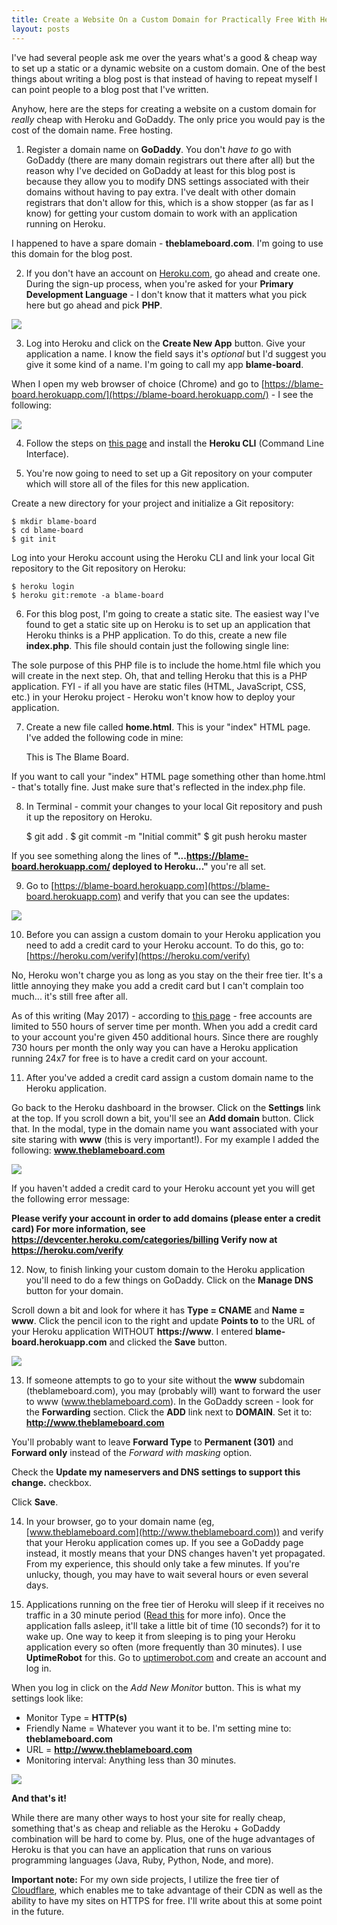 ```yaml
---
title: Create a Website On a Custom Domain for Practically Free With Heroku and GoDaddy
layout: posts
---
```


I've had several people ask me over the years what's a good & cheap way to set up a static or a dynamic website on a custom domain. One of the best things about writing a blog post is that instead of having to repeat myself I can point people to a blog post that I've written.

Anyhow, here are the steps for creating a website on a custom domain for *really* cheap with Heroku and GoDaddy. The only price you would pay is the cost of the domain name. Free hosting.

1) Register a domain name on **GoDaddy**. You don't *have to* go with GoDaddy (there are many domain registrars out there after all) but the reason why I've decided on GoDaddy at least for this blog post is because they allow you to modify DNS settings associated with their domains without having to pay extra. I've dealt with other domain registrars that don't allow for this, which is a show stopper (as far as I know) for getting your custom domain to work with an application running on Heroku.

I happened to have a spare domain - **theblameboard.com**. I'm going to use this domain for the blog post.

2) If you don't have an account on [Heroku.com](https://www.heroku.com), go ahead and create one. During the sign-up process, when you're asked for your **Primary Development Language** - I don't know that it matters what you pick here but go ahead and pick **PHP**.

![](/assets/img/heroku-godaddy/heroku_signup.png)

3) Log into Heroku and click on the **Create New App** button. Give your application a name. I know the field says it's *optional* but I'd suggest you give it some kind of a name. I'm going to call my app **blame-board**.

When I open my web browser of choice (Chrome) and go to [https://blame-board.herokuapp.com/](https://blame-board.herokuapp.com/) - I see the following:

![](/assets/img/heroku-godaddy/new_site_heroku.png)

4) Follow the steps on [this page](https://devcenter.heroku.com/articles/heroku-command-line) and install the **Heroku CLI** (Command Line Interface).

5) You're now going to need to set up a Git repository on your computer which will store all of the files for this new application.

Create a new directory for your project and initialize a Git repository:

    $ mkdir blame-board
    $ cd blame-board
    $ git init

Log into your Heroku account using the Heroku CLI and link your local Git repository to the Git repository on Heroku:

    $ heroku login
    $ heroku git:remote -a blame-board

6) For this blog post, I'm going to create a static site. The easiest way I've found to get a static site up on Heroku is to set up an application that Heroku thinks is a PHP application. To do this, create a new file **index.php**. This file should contain just the following single line:

    <?php include_once("home.html"); ?>

The sole purpose of this PHP file is to include the home.html file which you will create in the next step. Oh, that and telling Heroku that this is a PHP application. FYI - if all you have are static files (HTML, JavaScript, CSS, etc.) in your Heroku project - Heroku won't know how to deploy your application.

7) Create a new file called **home.html**. This is your "index" HTML page. I've added the following code in mine:

    <!doctype html>
    <html lang="en">
    <head>
      <meta charset="utf-8">
      <title>The Blame Board</title>
    </head>
    <body>
      This is The Blame Board.
    </body>
    </html>

If you want to call your "index" HTML page something other than home.html - that's totally fine. Just make sure that's reflected in the index.php file.

8) In Terminal - commit your changes to your local Git repository and push it up the repository on Heroku.

    $ git add .
    $ git commit -m "Initial commit"
    $ git push heroku master

If you see something along the lines of **"...https://blame-board.herokuapp.com/ deployed to Heroku..."** you're all set.

9) Go to [https://blame-board.herokuapp.com](https://blame-board.herokuapp.com) and verify that you can see the updates:

![](/assets/img/heroku-godaddy/index_page.png)

10) Before you can assign a custom domain to your Heroku application you need to add a credit card to your Heroku account. To do this, go to: [https://heroku.com/verify](https://heroku.com/verify)

No, Heroku won't charge you as long as you stay on the their free tier. It's a little annoying they make you add a credit card but I can't complain too much... it's still free after all.

As of this writing (May 2017) - according to [this page](https://devcenter.heroku.com/articles/free-dyno-hours) - free accounts are limited to 550 hours of server time per month. When you add a credit card to your account you're given 450 additional hours. Since there are roughly 730 hours per month the only way you can have a Heroku application running 24x7 for free is to have a credit card on your account.

11) After you've added a credit card assign a custom domain name to the Heroku application.

Go back to the Heroku dashboard in the browser. Click on the **Settings** link at the top. If you scroll down a bit, you'll see an **Add domain** button. Click that. In the modal, type in the domain name you want associated with your site staring with **www** (this is very important!). For my example I added the following: **www.theblameboard.com**

![](/assets/img/heroku-godaddy/heroku_domain.png)

If you haven't added a credit card to your Heroku account yet you will get the following error message:

**Please verify your account in order to add domains (please enter a credit card) For more information, see https://devcenter.heroku.com/categories/billing Verify now at https://heroku.com/verify**

12) Now, to finish linking your custom domain to the Heroku application you'll need to do a few things on GoDaddy. Click on the **Manage DNS** button for your domain.

Scroll down a bit and look for where it has **Type = CNAME** and **Name = www**. Click the pencil icon to the right and update **Points to** to the URL of your Heroku application WITHOUT **https://www**. I entered **blame-board.herokuapp.com** and clicked the **Save** button.

![](/assets/img/heroku-godaddy/cname_2.png)

13) If someone attempts to go to your site without the **www** subdomain (theblameboard.com), you may (probably will) want to forward the user to www (www.theblameboard.com). In the GoDaddy screen - look for the **Forwarding** section. Click the **ADD** link next to **DOMAIN**. Set it to: **http://www.theblameboard.com**

You'll probably want to leave **Forward Type** to **Permanent (301)** and **Forward only** instead of the *Forward with masking* option.

Check the **Update my nameservers and DNS settings to support this change.** checkbox.

Click **Save**.

14) In your browser, go to your domain name (eg, [www.theblameboard.com](http://www.theblameboard.com)) and verify that your Heroku application comes up. If you see a GoDaddy page instead, it mostly means that your DNS changes haven't yet propagated. From my experience, this should only take a few minutes. If you're unlucky, though, you may have to wait several hours or even several days.

15) Applications running on the free tier of Heroku will sleep if it receives no traffic in a 30 minute period ([Read this](https://devcenter.heroku.com/articles/free-dyno-hours) for more info). Once the application falls asleep, it'll take a little bit of time (10 seconds?) for it to wake up. One way to keep it from sleeping is to ping your Heroku application every so often (more frequently than 30 minutes). I use **UptimeRobot** for this. Go to [uptimerobot.com](https://uptimerobot.com/) and create an account and log in.

When you log in click on the *Add New Monitor* button. This is what my settings look like:

* Monitor Type = **HTTP(s)**
* Friendly Name = Whatever you want it to be. I'm setting mine to: **theblameboard.com**
* URL = **http://www.theblameboard.com**
* Monitoring interval: Anything less than 30 minutes.

![](/assets/img/heroku-godaddy/uptimerobot.png)

**And that's it!**

While there are many other ways to host your site for really cheap, something that's as cheap and reliable as the Heroku + GoDaddy combination will be hard to come by. Plus, one of the huge advantages of Heroku is that you can have an application that runs on various programming languages (Java, Ruby, Python, Node, and more).

**Important note:** For my own side projects, I utilize the free tier of [Cloudflare](https://www.cloudflare.com/), which enables me to take advantage of their CDN as well as the ability to have my sites on HTTPS for free. I'll write about this at some point in the future.
